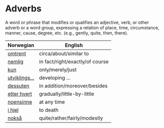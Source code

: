 # Adverbs

A word or phrase that modifies or qualifies an adjective, verb, or other adverb or a word group, expressing a relation of place, time, circumstance, manner, cause, degree, etc. (e.g., gently, quite, then, there).

| Norwegian | English |
| --- | --- |
| [omtrent](https://www.ordnett.no/search?language=no&phrase=omtrent) | circa/about/similar to |
| [nemlig](https://www.ordnett.no/search?language=no&phrase=nemlig) | in fact/right/exactly/of course |
| [kun](https://www.ordnett.no/search?language=no&phrase=kun) | only/merely/just |
| [utviklings...](https://www.ordnett.no/search?language=no&phrase=utviklings...) | developing ... |
| [dessuten](https://www.ordnett.no/search?language=no&phrase=dessuten) | in addition/moreover/besides |
| [etter hvert](https://www.ordnett.no/search?language=no&phrase=etter%20hvert) | gradually/little-by-little |
| [noensinne](https://www.ordnett.no/search?language=no&phrase=noensinne) | at any time |
| [i hjel](https://www.ordnett.no/search?language=no&phrase=i%20hjel) | to death |
| [nokså](https://www.ordnett.no/search?language=no&phrase=nokså) | quite/rather/fairly/modestly |

